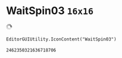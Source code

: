 # WaitSpin03 `16x16`
<img src="/img/WaitSpin03.png" width=16 height=16>

``` CSharp
EditorGUIUtility.IconContent("WaitSpin03")
```
```
2462350321636718706
```
